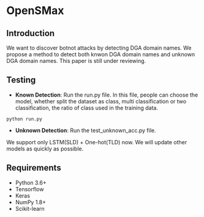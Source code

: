 # OpenSMax

## Introduction
We want to discover botnot attacks by detecting DGA domain names. We propose a method to detect both knwon DGA domain names and 
unknown DGA domain names. This paper is still under reviewing.

## Testing

- **Known Detection**:
Run the run.py file. In this file, people can choose the model, whether split the dataset as class, 
multi classification or two classification, the ratio of class used in the training data.

`python run.py`

-  **Unknown Detection**:
Run the test_unknown_acc.py file.

We support only LSTM(SLD) + One-hot(TLD) now. We will update other models as quickly as possible.

## Requirements
- Python 3.6+
- Tensorflow 
- Keras
- NumPy 1.8+
- Scikit-learn
